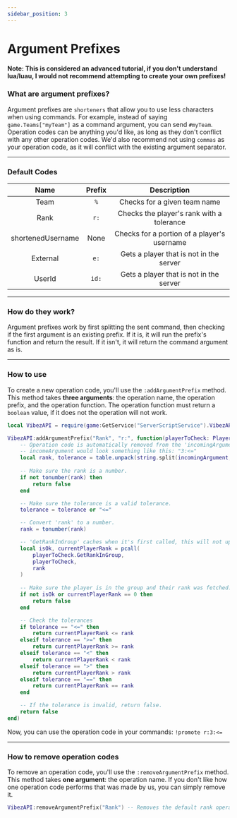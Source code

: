 ```yaml
---
sidebar_position: 3
---
```


# Argument Prefixes

**Note: This is considered an advanced tutorial, if you don't understand lua/luau, I would not recommend attempting to create your own prefixes!**

### What are argument prefixes?
Argument prefixes are `shorteners` that allow you to use less characters when using commands. For example, instead of saying `game.Teams["myTeam"]` as a command argument, you can send `#myTeam`. Operation codes can be anything you'd like, as long as they don't conflict with any other operation codes. We'd also recommend not using `commas` as your operation code, as it will conflict with the existing argument separator.

---

### Default Codes
|       Name        | Prefix |                 Description                 |
|:-----------------:|:------:|:-------------------------------------------:|
|       Team        |   `%`  | Checks for a given team name                |
|       Rank        |  `r:`  | Checks the player's rank with a tolerance   |
| shortenedUsername |  None  | Checks for a portion of a player's username |
|     External      |  `e:`  | Gets a player that is not in the server     |
|      UserId       |  `id:` | Gets a player that is not in the server     |

---

### How do they work?
Argument prefixes work by first splitting the sent command, then checking if the first argument is an existing prefix. If it is, it will run the prefix's function and return the result. If it isn't, it will return the command argument as is.

---

### How to use
To create a new operation code, you'll use the `:addArgumentPrefix` method. This method takes **three arguments**: the operation name, the operation prefix, and the operation function. The operation function must return a `boolean` value, if it does not the operation will not work.

```lua
local VibezAPI = require(game:GetService("ServerScriptService").VibezAPI)("myApiKey")

VibezAPI:addArgumentPrefix("Rank", "r:", function(playerToCheck: Player, incomingArgument: string)
    -- Operation code is automatically removed from the 'incomingArgument'.
    -- incomeArgument would look something like this: "3:<="
    local rank, tolerance = table.unpack(string.split(incomingArgument, ":"))
    
    -- Make sure the rank is a number.
    if not tonumber(rank) then
        return false
    end

    -- Make sure the tolerance is a valid tolerance.
    tolerance = tolerance or "<="

    -- Convert 'rank' to a number.
    rank = tonumber(rank)

    -- 'GetRankInGroup' caches when it's first called, this will not update if their rank changes.
    local isOk, currentPlayerRank = pcall(
        playerToCheck.GetRankInGroup,
        playerToCheck,
        rank
    )
    
    -- Make sure the player is in the group and their rank was fetched.
    if not isOk or currentPlayerRank == 0 then
        return false
    end

    -- Check the tolerances
    if tolerance == "<=" then
        return currentPlayerRank <= rank
    elseif tolerance == ">=" then
        return currentPlayerRank >= rank
    elseif tolerance == "<" then
        return currentPlayerRank < rank
    elseif tolerance == ">" then
        return currentPlayerRank > rank
    elseif tolerance == "==" then
        return currentPlayerRank == rank
    end

    -- If the tolerance is invalid, return false.
    return false
end)
```

Now, you can use the operation code in your commands: `!promote r:3:<=`

---

### How to remove operation codes
To remove an operation code, you'll use the `:removeArgumentPrefix` method. This method takes **one argument**: the operation name. If you don't like how one operation code performs that was made by us, you can simply remove it.

```lua
VibezAPI:removeArgumentPrefix("Rank") -- Removes the default rank operation code.
```